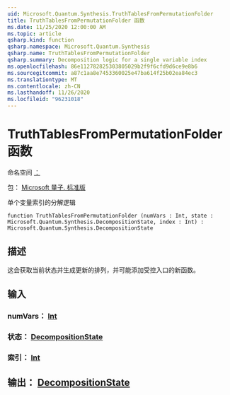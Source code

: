 ```yaml
---
uid: Microsoft.Quantum.Synthesis.TruthTablesFromPermutationFolder
title: TruthTablesFromPermutationFolder 函数
ms.date: 11/25/2020 12:00:00 AM
ms.topic: article
qsharp.kind: function
qsharp.namespace: Microsoft.Quantum.Synthesis
qsharp.name: TruthTablesFromPermutationFolder
qsharp.summary: Decomposition logic for a single variable index
ms.openlocfilehash: 86e112782825303805029b2f9f6cfd9d6ce9e8b6
ms.sourcegitcommit: a87c1aa8e7453360025e47ba614f25b02ea84ec3
ms.translationtype: MT
ms.contentlocale: zh-CN
ms.lasthandoff: 11/26/2020
ms.locfileid: "96231018"
---
```

# <a name="truthtablesfrompermutationfolder-function"></a>TruthTablesFromPermutationFolder 函数

命名空间 [：](xref:Microsoft.Quantum.Synthesis)

包： [Microsoft 量子. 标准版](https://nuget.org/packages/Microsoft.Quantum.Standard)


单个变量索引的分解逻辑

```qsharp
function TruthTablesFromPermutationFolder (numVars : Int, state : Microsoft.Quantum.Synthesis.DecompositionState, index : Int) : Microsoft.Quantum.Synthesis.DecompositionState
```


## <a name="description"></a>描述

这会获取当前状态并生成更新的排列，并可能添加受控入口的新函数。

## <a name="input"></a>输入

### <a name="numvars--int"></a>numVars： [Int](xref:microsoft.quantum.lang-ref.int)




### <a name="state--decompositionstate"></a>状态： [DecompositionState](xref:Microsoft.Quantum.Synthesis.DecompositionState)




### <a name="index--int"></a>索引： [Int](xref:microsoft.quantum.lang-ref.int)





## <a name="output--decompositionstate"></a>输出： [DecompositionState](xref:Microsoft.Quantum.Synthesis.DecompositionState)

